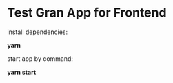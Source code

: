 # Test Gran App for Frontend

install dependencies:

**yarn**

start app by command:

**yarn start**
